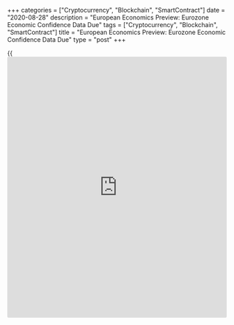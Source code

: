 +++
categories = ["Cryptocurrency", "Blockchain", "SmartContract"]
date = "2020-08-28"
description = "European Economics Preview: Eurozone Economic Confidence Data Due"
tags = ["Cryptocurrency", "Blockchain", "SmartContract"]
title = "European Economics Preview: Eurozone Economic Confidence Data Due"
type = "post"
+++

{{<iframe id="large-banner" src="https://www.bounty.group/#slide=15.0" width="100%" height="600" scrolling="no" style="border: 0px solid rgb(216, 221, 230); border-radius: 3px;">}}

Economic confidence from euro area is due on Friday, headlining a busy
day for the European economic [news](https://www.letsplayfx.com/blog/forex-news-website/).

At 2.00 am ET, Germany's Gfk consumer confidence survey data is due for
September. The forward-looking sentiment index is forecast to rise to
1.2 from -0.3 in August.

In the meantime, Destatis releases Germany's import prices for July.
Economists forecast import prices to fall 4.7 percent annually,
following a 5.1 percent drop in June.

At 2.45 am ET, the French statistical office Insee publishes flash
inflation, revised GDP and consumer spending figures. The [economy][1]
is forecast to shrink 13.8 percent sequentially, as initially estimated.
France's EU harmonized inflation is forecast to ease to 0.2 percent in
August from 0.9 percent in July.

At 3.00 am ET, retail sales from Spain and GDP from Austria are due.
According to preliminary estimate, Austria's GDP is forecast to shrink
10.7 percent sequentially.  
  
In the meantime, unemployment data is due from Hungary.

At 3.30 am ET, Statistics Sweden publishes quarterly national accounts
for the second quarter.

At 4.00 am ET, Italy's Istat releases [business][2] and consumer
sentiment survey results. The business confidence index is seen rising
to 88.9 in August and consumer confidence to climb to 100.

At 5.00 am ET, the European Commission publishes euro area economic
sentiment survey data. The economic confidence index is forecast to rise
to 85 in August from 82.3 in July.

Also, Italy's producer price data is due for July. Prices had declined
4.5 percent annually in June.

For comments and feedback [contact](https://www.playgroundfx.com/contact/): editorial@rtt[news](https://www.letsplayfx.com/blog/forex-news-website/).com

[Business News][2]

   1. www.rtt[news](https://www.letsplayfx.com/blog/forex-news-website/).com/Content/EconomicNews.aspx
   2. www.rtt[news](https://www.letsplayfx.com/blog/forex-news-website/).com/Content/Business.aspx